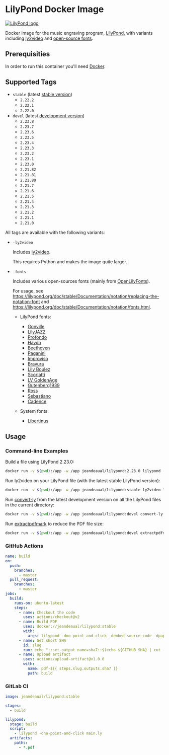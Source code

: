 # LilyPond Docker Image

[![LilyPond logo](https://lilypond.org/pictures/double-lily-modified3.png)](https://lilypond.org)

Docker image for the music engraving program, [LilyPond](https://lilypond.org/), with variants including [ly2video](https://github.com/aspiers/ly2video) and [open-source fonts](https://github.com/OpenLilyPondFonts).

## Prerequisities

In order to run this container you'll need [Docker](https://docs.docker.com/get-started/#set-up-your-docker-environment).

## Supported Tags

* `stable` (latest [stable version](https://lilypond.org/download.html))
    * `2.22.2`
    * `2.22.1`
    * `2.22.0`
* `devel` (latest [development version](https://lilypond.org/development.html))
    * `2.23.8`
    * `2.23.7`
    * `2.23.6`
    * `2.23.5`
    * `2.23.4`
    * `2.23.3`
    * `2.23.2`
    * `2.23.1`
    * `2.23.0`
    * `2.21.82`
    * `2.21.81`
    * `2.21.80`
    * `2.21.7`
    * `2.21.6`
    * `2.21.5`
    * `2.21.4`
    * `2.21.3`
    * `2.21.2`
    * `2.21.1`
    * `2.21.0`

All tags are available with the following variants:

* `-ly2video`

    Includes [ly2video](https://github.com/aspiers/ly2video).

    This requires Python and makes the image quite larger.

* `-fonts`

    Includes various open-sources fonts (mainly from [OpenLilyFonts](https://github.com/OpenLilyPondFonts)).

    For usage, see <https://lilypond.org/doc/stable/Documentation/notation/replacing-the-notation-font> and <https://lilypond.org/doc/stable/Documentation/notation/fonts.html>.

    * LilyPond fonts:

        * [Gonville](https://www.chiark.greenend.org.uk/~sgtatham/gonville/)
        * [LilyJAZZ](https://github.com/OpenLilyPondFonts/lilyjazz)
        * [Profondo](https://github.com/OpenLilyPondFonts/profondo)
        * [Haydn](https://github.com/OpenLilyPondFonts/haydn)
        * [Beethoven](https://github.com/OpenLilyPondFonts/beethoven)
        * [Paganini](https://github.com/OpenLilyPondFonts/paganini)
        * [Improviso](https://github.com/OpenLilyPondFonts/improviso)
        * [Bravura](https://github.com/OpenLilyPondFonts/bravura)
        * [Lily Boulez](https://github.com/OpenLilyPondFonts/lilyboulez)
        * [Scorlatti](https://github.com/OpenLilyPondFonts/scorlatti)
        * [LV GoldenAge](https://github.com/OpenLilyPondFonts/lv-goldenage)
        * [Gutenberg1939](https://github.com/OpenLilyPondFonts/gutenberg1939)
        * [Ross](https://github.com/OpenLilyPondFonts/ross)
        * [Sebastiano](https://github.com/OpenLilyPondFonts/sebastiano)
        * [Cadence](https://github.com/OpenLilyPondFonts/cadence)

    * System fonts:

        * [Libertinus](https://github.com/alerque/libertinus)

## Usage

### Command-line Examples

Build a file using LilyPond 2.23.0:

```sh
docker run -v $(pwd):/app -w /app jeandeaual/lilypond:2.23.0 lilypond -dno-point-and-click main.ly
```

Run ly2video on your LilyPond file (with the latest stable LilyPond version):

```sh
docker run -v $(pwd):/app -w /app jeandeaual/lilypond:stable-ly2video ly2video -i main.ly
```

Run [convert-ly](https://lilypond.org/doc/stable/Documentation/usage/invoking-convert_002dly) from the latest development version on all the LilyPond files in the current directory:

```sh
docker run -v $(pwd):/app -w /app jeandeaual/lilypond:devel convert-ly -e *.ly
```

Run [extractpdfmark](https://github.com/trueroad/extractpdfmark) to reduce the PDF file size:

```sh
docker run -v $(pwd):/app -w /app jeandeaual/lilypond:devel extractpdfmark main.pdf > /tmp/tmp.ps && gs -q -dBATCH -dNOPAUSE -sDEVICE=pdfwrite -dPDFDontUseFontObjectNum -dPrinted=false -sOutputFile=main-extracted.pdf main.pdf /tmp/tmp.ps
```

### GitHub Actions

```yaml
name: build
on:
  push:
    branches:
      - master
  pull_request:
    branches:
      - master
jobs:
  build:
    runs-on: ubuntu-latest
    steps:
      - name: Checkout the code
        uses: actions/checkout@v2
      - name: Build PDF
        uses: docker://jeandeaual/lilypond:stable
        with:
          args: lilypond -dno-point-and-click -dembed-source-code -dpaper-size=\"a4\" -o build main.ly
      - name: Get short SHA
        id: slug
        run: echo "::set-output name=sha7::$(echo ${GITHUB_SHA} | cut -c1-7)"
      - name: Upload artifact
        uses: actions/upload-artifact@v1.0.0
        with:
          name: pdf-${{ steps.slug.outputs.sha7 }}
          path: build
```

### GitLab CI

```yaml
image: jeandeaual/lilypond:stable

stages:
  - build

lilypond:
  stage: build
  script:
    - lilypond -dno-point-and-click main.ly
  artifacts:
    paths:
      - *.pdf
```
